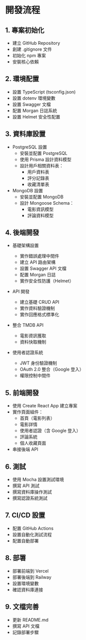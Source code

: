 # 開發流程

## 1. 專案初始化
- 建立 GitHub Repository
- 創建 .gitignore 文件
- 初始化 npm 專案
- 安裝核心依賴

## 2. 環境配置
- 設置 TypeScript (tsconfig.json)
- 設置 dotenv 環境變數
- 設置 Swagger 文檔
- 配置 Morgan 日誌系統
- 設置 Helmet 安全性配置

## 3. 資料庫設置
- PostgreSQL 設置
  - 安裝並配置 PostgreSQL
  - 使用 Prisma 設計資料模型
  - 設計用戶相關資料表：
    - 用戶資料表
    - 評分記錄表
    - 收藏清單表
- MongoDB 設置
  - 安裝並配置 MongoDB
  - 設計 Mongoose Schema：
    - 電影資訊模型
    - 評論資料模型

## 4. 後端開發
- 基礎架構設置
  - 實作錯誤處理中間件
  - 建立 API 路由架構
  - 設置 Swagger API 文檔
  - 配置 Morgan 日誌
  - 實作安全性防護（Helmet）

- API 開發
  - 建立基礎 CRUD API
  - 實作資料驗證機制
  - 實作回應格式標準化

- 整合 TMDB API
  - 電影資訊獲取
  - 資料快取機制

- 使用者認證系統
  - JWT 身份驗證機制
  - OAuth 2.0 整合（Google 登入）
  - 權限控制中間件

## 5. 前端開發
- 使用 Create React App 建立專案
- 實作頁面組件：
  - 首頁（電影列表）
  - 電影詳情
  - 使用者認證（含 Google 登入）
  - 評論系統
  - 個人收藏頁面
- 串接後端 API

## 6. 測試
- 使用 Mocha 設置測試環境
- 撰寫 API 測試
- 撰寫資料庫操作測試
- 撰寫認證系統測試

## 7. CI/CD 設置
- 配置 GitHub Actions
- 設置自動化測試流程
- 配置自動部署

## 8. 部署
- 部署前端到 Vercel
- 部署後端到 Railway
- 設置環境變數
- 確認資料庫連接

## 9. 文檔完善
- 更新 README.md
- 撰寫 API 文檔
- 記錄部署步驟